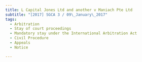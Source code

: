 ```yaml
---
title: L Capital Jones Ltd and another v Maniach Pte Ltd 
subtitle: "[2017] SGCA 3 / 09\_January\_2017"
tags:
  - Arbitration
  - Stay of court proceedings
  - Mandatory stay under the International Arbitration Act
  - Civil Procedure
  - Appeals
  - Notice

---
```


